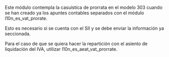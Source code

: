 Este módulo contempla la casuística de prorrata en el modelo 303 cuando
se han creado ya los apuntes contables separados con el módulo
l10n_es_vat_prorate.

Esto es necesario si se cuenta con el SII y se debe enviar la
información ya seccionada.

Para el caso de que se quiera hacer la repartición con el asiento de
liquidación del IVA, utilizar l10n_es_aeat_vat_prorrate.
